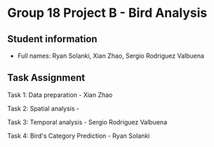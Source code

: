# Group 18 Project B - Bird Analysis

## Student information

* Full names: Ryan Solanki, Xian Zhao, Sergio Rodriguez Valbuena


##  Task Assignment
Task 1: Data preparation - Xian Zhao

Task 2: Spatial analysis - 

Task 3: Temporal analysis - Sergio Rodriguez Valbuena

Task 4: Bird's Category Prediction - Ryan Solanki